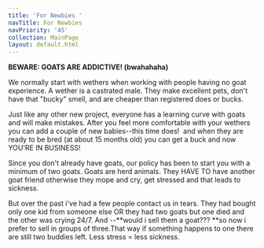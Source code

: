 ```yaml
---
title: 'For Newbies '
navTitle: For Newbies
navPriority: '45'
collection: MainPage
layout: default.html
---
```

**BEWARE: GOATS ARE ADDICTIVE! (bwahahaha)**

We normally start with wethers when working with people having no goat experience. A wether is a castrated male. They make excellent pets, don't have that "bucky" smell, and are cheaper than registered does or bucks.

Just like any other new project, everyone has a learning curve with goats and will make mistakes. After you feel more comfortable with your wethers you can add a couple of new babies--this time does!  and when they are ready to be bred (at about 15 months old) you can get a buck and now YOU'RE IN BUSINESS!

Since you don't already have goats, our policy has been to start you with a minimum of two goats. Goats are herd animals. They HAVE TO have another goat friend otherwise they mope and cry, get stressed and that leads to sickness.

But over the past i've had a few people contact us in tears. They had bought only one kid from someone else OR they had two goats but one died and the other was crying 24/7. And --**would i sell them a goat??? **so now i prefer to sell in groups of three.That way if something happens to one there are still two buddies left. Less stress = less sickness.
